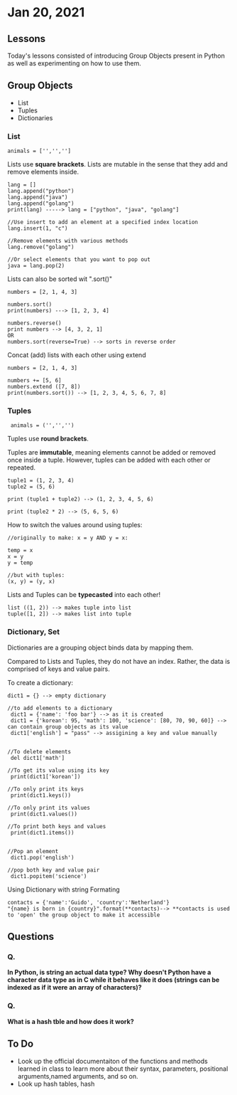 # Jan 20, 2021

## Lessons
Today's lessons consisted of introducing Group Objects present in Python as well as experimenting on how to use them.

## Group Objects
- List
- Tuples
- Dictionaries

### List

```
animals = ['','','']
```

Lists use **square brackets**.
Lists are mutable in the sense that they add and remove elements inside.

```
lang = []
lang.append("python") 
lang.append("java") 
lang.append("golang")
print(lang) -----> lang = ["python", "java", "golang"]

//Use insert to add an element at a specified index location
lang.insert(1, "c")

//Remove elements with various methods
lang.remove("golang")

//Or select elements that you want to pop out
java = lang.pop(2)
```

Lists can also be sorted wit ".sort()"

```
numbers = [2, 1, 4, 3]

numbers.sort()
print(numbers) ---> [1, 2, 3, 4]

numbers.reverse()
print numbers --> [4, 3, 2, 1]
OR
numbers.sort(reverse=True) --> sorts in reverse order
```

Concat (add) lists with each other using extend

```
numbers = [2, 1, 4, 3]

numbers += [5, 6]
numbers.extend ([7, 8])
print(numbers.sort()) --> [1, 2, 3, 4, 5, 6, 7, 8]
```

### Tuples

```
 animals = ('','','')
```

Tuples use **round brackets**.

Tuples are **immutable**, meaning elements cannot be added or removed once inside a tuple. However, tuples can be added with each other or repeated.

```
tuple1 = (1, 2, 3, 4)
tuple2 = (5, 6)

print (tuple1 + tuple2) --> (1, 2, 3, 4, 5, 6)

print (tuple2 * 2) --> (5, 6, 5, 6)
```

How to switch the values around using tuples:

```
//originally to make: x = y AND y = x:

temp = x
x = y
y = temp

//but with tuples:
(x, y) = (y, x)
```

Lists and Tuples can be **typecasted** into each other!

```
list ((1, 2)) --> makes tuple into list
tuple([1, 2]) --> makes list into tuple
```


### Dictionary, Set

Dictionaries are a grouping object binds data by mapping them. 

Compared to Lists and Tuples, they do not have an index. Rather, the data is comprised of keys and value pairs.

To create a dictionary:

```
dict1 = {} --> empty dictionary

//to add elements to a dictionary
 dict1 = {'name': 'foo bar'} --> as it is created
 dict1 = {'korean': 95, 'math': 100, 'science': [80, 70, 90, 60]} --> can contain group objects as its value
 dict1['english'] = "pass" --> assigining a key and value manually


//To delete elements
 del dict1['math']

//To get its value using its key
 print(dict1['korean'])

//To only print its keys
 print(dict1.keys())

//To only print its values
 print(dict1.values())

//To print both keys and values
 print(dict1.items())


//Pop an element
 dict1.pop('english')

//pop both key and value pair
 dict1.popitem('science')
```

Using Dictionary with string Formating

```
contacts = {'name':'Guido', 'country':'Netherland'}
"{name} is born in {country}".format(**contacts)--> **contacts is used to 'open' the group object to make it accessible
```

## Questions
### Q.
**In Python, is string an actual data type? Why doesn't Python have a character data type as in C while it behaves like it does (strings can be indexed as if it were an array of characters)?**

### Q.
**What is a hash tble and how does it work?**



## To Do
- Look up the official documentaiton of the functions and methods learned in class to learn more about their syntax, parameters, positional arguments,named arguments, and so on.
- Look up hash tables, hash